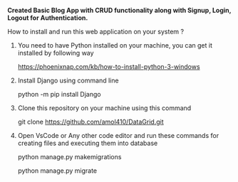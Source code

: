 **Created Basic Blog App with CRUD functionality along with Signup, Login, Logout for Authentication.**

How to install and run this web application on your system ?

1. You need to have Python installed on your machine, you can get it installed by following way

   https://phoenixnap.com/kb/how-to-install-python-3-windows

2. Install Django using command line

   python -m pip install Django

3. Clone this repository on your machine using this command

   git clone https://github.com/amol410/DataGrid.git
   
4. Open VsCode or Any other code editor and run these commands for creating files and executing them into database

   python manage.py makemigrations

   python manage.py migrate
  
